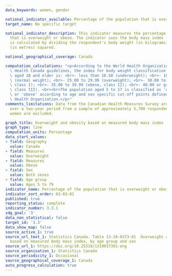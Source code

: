 ```yaml
---
data_keywords: women, gender

national_indicator_available: Percentage of the population that is overweight or obese
target_name: No specific target

national_indicator_description: This indicator measures the percentage of the population
  that is overweight or obese. The indicator uses the body mass index (BMI) which
  is calculated by dividing the respondent's body weight (in kilograms) by their height
  (in metres) squared.

national_geographical_coverage: Canada

computation_calculations: "<p>According to the World Health Organization (WHO) and\
  \ Health Canada guidelines, the index for body weight classification for the population\
  \ aged 18 and older is: <br>- less than 18.50 (underweight); <br>- 18.50 to 24.99\
  \ (normal weight); <br>- 25.00 to 29.99 (overweight); <br>- 30.00 to 34.99 (obese,\
  \ class I); <br>- 35.00 to 39.99 (obese, class II); <br>- 40.00 or greater (obese,\
  \ class III). <br><br>The population aged 5 to 17 is classified as 'overweight'\
  \ or 'obese' according to age and sex specific cut-off points defined by the World\
  \ Health Organization.</p>"
comments_limitations: Data from the Canadian Health Measures Survey are collected
  over a two-year period from a sample of approximately 5,700 respondents. Pregnant
  women are excluded.

graph_title: Overweight and obesity based on measured body mass index
graph_type: line
computation_units: Percentage
data_start_values:
- field: Geography
  value: Canada
- field: Measures
  value: Overweight
- field: Measures
  value: Obese
- field: Sex
  value: Both sexes
- field: Age group
  value: Ages 5 to 79
indicator_name: Percentage of the population that is overweight or obese
indicator_sort_order: 03-03-01
published: true
reporting_status: complete
indicator_number: 3.3.1
sdg_goal: '3'
data_non_statistical: false
target_id: '3.3'
data_show_map: false
source_active_1: true
source_url_text_1: Statistics Canada. Table 13-10-0373-01  Overweight and obesity
  based on measured body mass index, by age group and sex
source_url_1: https://doi.org/10.25318/1310037301-eng
source_organisation_1: Statistics Canada
source_periodicity_1: Occasional
source_geographical_coverage_1: Canada
auto_progress_calculation: true
---
```

